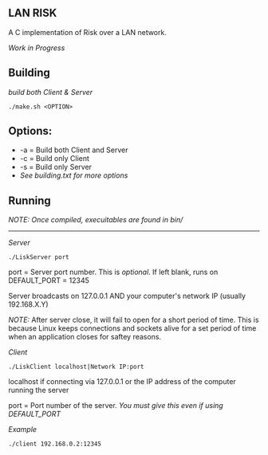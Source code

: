LAN RISK
--------
A C implementation of Risk over a LAN network.

*Work in Progress*



Building
--------
*build both Client & Server*

    ./make.sh <OPTION>

Options:
---
- -a = Build both Client and Server
- -c = Build only Client
- -s = Build only Server
- *See building.txt for more options*


Running
-------
*NOTE: Once compiled, execuitables are found in bin/*

----

*Server*

    ./LiskServer port

port = Server port number. This is *optional*. If left blank, runs on DEFAULT_PORT = 12345

Server broadcasts on 127.0.0.1 AND your computer's network IP (usually 192.168.X.Y)

*NOTE:* After server close, it will fail to open for a short period of time. This is because Linux keeps connections and sockets alive for a set period of time when an application closes for saftey reasons.


*Client*

    ./LiskClient localhost|Network IP:port

localhost if connecting via 127.0.0.1 or the IP address of the computer running the server

port = Port number of the server. *You must give this even if using DEFAULT_PORT*

*Example*

    ./client 192.168.0.2:12345
